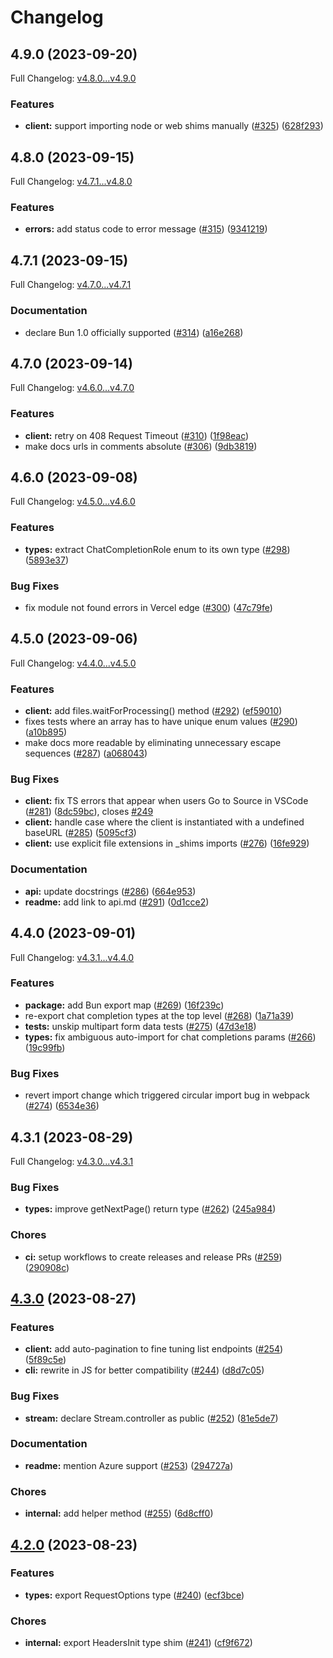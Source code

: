# Changelog

## 4.9.0 (2023-09-20)

Full Changelog: [v4.8.0...v4.9.0](https://github.com/openai/openai-node/compare/v4.8.0...v4.9.0)

### Features

* **client:** support importing node or web shims manually ([#325](https://github.com/openai/openai-node/issues/325)) ([628f293](https://github.com/openai/openai-node/commit/628f2935a8791625685f68f73db8f3759b8f4f91))

## 4.8.0 (2023-09-15)

Full Changelog: [v4.7.1...v4.8.0](https://github.com/openai/openai-node/compare/v4.7.1...v4.8.0)

### Features

* **errors:** add status code to error message ([#315](https://github.com/openai/openai-node/issues/315)) ([9341219](https://github.com/openai/openai-node/commit/93412197c67cb3fb203f35e3ae0a7c3fb173453e))

## 4.7.1 (2023-09-15)

Full Changelog: [v4.7.0...v4.7.1](https://github.com/openai/openai-node/compare/v4.7.0...v4.7.1)

### Documentation

* declare Bun 1.0 officially supported ([#314](https://github.com/openai/openai-node/issues/314)) ([a16e268](https://github.com/openai/openai-node/commit/a16e26863390235cb43e2fe0e569298a4f84c32f))

## 4.7.0 (2023-09-14)

Full Changelog: [v4.6.0...v4.7.0](https://github.com/openai/openai-node/compare/v4.6.0...v4.7.0)

### Features

* **client:** retry on 408 Request Timeout ([#310](https://github.com/openai/openai-node/issues/310)) ([1f98eac](https://github.com/openai/openai-node/commit/1f98eac5be956e56d75ef5456115165b45a4763c))
* make docs urls in comments absolute ([#306](https://github.com/openai/openai-node/issues/306)) ([9db3819](https://github.com/openai/openai-node/commit/9db381961e38d2280b0602447e7d91691b327bde))

## 4.6.0 (2023-09-08)

Full Changelog: [v4.5.0...v4.6.0](https://github.com/openai/openai-node/compare/v4.5.0...v4.6.0)

### Features

* **types:** extract ChatCompletionRole enum to its own type ([#298](https://github.com/openai/openai-node/issues/298)) ([5893e37](https://github.com/openai/openai-node/commit/5893e37406ff85331c85a3baa519ca3051a28e00))


### Bug Fixes

* fix module not found errors in Vercel edge ([#300](https://github.com/openai/openai-node/issues/300)) ([47c79fe](https://github.com/openai/openai-node/commit/47c79fee0fa715ad04410e73530829602736d85f))

## 4.5.0 (2023-09-06)

Full Changelog: [v4.4.0...v4.5.0](https://github.com/openai/openai-node/compare/v4.4.0...v4.5.0)

### Features

* **client:** add files.waitForProcessing() method ([#292](https://github.com/openai/openai-node/issues/292)) ([ef59010](https://github.com/openai/openai-node/commit/ef59010cab0c666fa8a437ec6e27800789aa8705))
* fixes tests where an array has to have unique enum values ([#290](https://github.com/openai/openai-node/issues/290)) ([a10b895](https://github.com/openai/openai-node/commit/a10b8956b3eaae7cdcb90329a8386a41219ca021))
* make docs more readable by eliminating unnecessary escape sequences ([#287](https://github.com/openai/openai-node/issues/287)) ([a068043](https://github.com/openai/openai-node/commit/a06804314d4815d420c97f6f965c926ea70d56df))


### Bug Fixes

* **client:** fix TS errors that appear when users Go to Source in VSCode ([#281](https://github.com/openai/openai-node/issues/281)) ([8dc59bc](https://github.com/openai/openai-node/commit/8dc59bcf924cc991747ca475c714d915e04c6012)), closes [#249](https://github.com/openai/openai-node/issues/249)
* **client:** handle case where the client is instantiated with a undefined baseURL ([#285](https://github.com/openai/openai-node/issues/285)) ([5095cf3](https://github.com/openai/openai-node/commit/5095cf340743e4627b4f0ad2f055ebe332824d23))
* **client:** use explicit file extensions in _shims imports ([#276](https://github.com/openai/openai-node/issues/276)) ([16fe929](https://github.com/openai/openai-node/commit/16fe929688d35c2ebe52c8cf1c1570bafda5f97e))


### Documentation

* **api:** update docstrings ([#286](https://github.com/openai/openai-node/issues/286)) ([664e953](https://github.com/openai/openai-node/commit/664e9532c8acfbf981e9a788ab40c111ebe2fda0))
* **readme:** add link to api.md ([#291](https://github.com/openai/openai-node/issues/291)) ([0d1cce2](https://github.com/openai/openai-node/commit/0d1cce26cdc6567c10c8d72bbc72a788ffb8f2be))

## 4.4.0 (2023-09-01)

Full Changelog: [v4.3.1...v4.4.0](https://github.com/openai/openai-node/compare/v4.3.1...v4.4.0)

### Features

* **package:** add Bun export map ([#269](https://github.com/openai/openai-node/issues/269)) ([16f239c](https://github.com/openai/openai-node/commit/16f239c6b4e8526371b01c511d2e0ebba4c5c8c6))
* re-export chat completion types at the top level ([#268](https://github.com/openai/openai-node/issues/268)) ([1a71a39](https://github.com/openai/openai-node/commit/1a71a39421828fdde7b8605094363a5047d2fdc9))
* **tests:** unskip multipart form data tests ([#275](https://github.com/openai/openai-node/issues/275)) ([47d3e18](https://github.com/openai/openai-node/commit/47d3e18a3ee987d04b958dad1a51821ad5472d54))
* **types:** fix ambiguous auto-import for chat completions params ([#266](https://github.com/openai/openai-node/issues/266)) ([19c99fb](https://github.com/openai/openai-node/commit/19c99fb268d6d6c7fc7aaa66475c35f45d12b4bd))


### Bug Fixes

* revert import change which triggered circular import bug in webpack ([#274](https://github.com/openai/openai-node/issues/274)) ([6534e36](https://github.com/openai/openai-node/commit/6534e3620d7e2983e98b42cf95fa966deab1ab1d))

## 4.3.1 (2023-08-29)

Full Changelog: [v4.3.0...v4.3.1](https://github.com/openai/openai-node/compare/v4.3.0...v4.3.1)

### Bug Fixes

* **types:** improve getNextPage() return type ([#262](https://github.com/openai/openai-node/issues/262)) ([245a984](https://github.com/openai/openai-node/commit/245a9847d1ba5bbe5262bc06b2f7bb7385cd3a9a))


### Chores

* **ci:** setup workflows to create releases and release PRs ([#259](https://github.com/openai/openai-node/issues/259)) ([290908c](https://github.com/openai/openai-node/commit/290908ce24dc6c31df18b2eb7808d5b495387454))

## [4.3.0](https://github.com/openai/openai-node/compare/v4.2.0...v4.3.0) (2023-08-27)


### Features

* **client:** add auto-pagination to fine tuning list endpoints ([#254](https://github.com/openai/openai-node/issues/254)) ([5f89c5e](https://github.com/openai/openai-node/commit/5f89c5e6b9088cc2e86405a32b60cae91c078ce1))
* **cli:** rewrite in JS for better compatibility ([#244](https://github.com/openai/openai-node/issues/244)) ([d8d7c05](https://github.com/openai/openai-node/commit/d8d7c0592bfad89669cd2f174e6207370cd7d3fb))


### Bug Fixes

* **stream:** declare Stream.controller as public ([#252](https://github.com/openai/openai-node/issues/252)) ([81e5de7](https://github.com/openai/openai-node/commit/81e5de7ba94c992cafa3d08e2697c8122382497a))


### Documentation

* **readme:** mention Azure support ([#253](https://github.com/openai/openai-node/issues/253)) ([294727a](https://github.com/openai/openai-node/commit/294727ad3543d91ef59df285ce1616c442d369db))


### Chores

* **internal:** add helper method ([#255](https://github.com/openai/openai-node/issues/255)) ([6d8cff0](https://github.com/openai/openai-node/commit/6d8cff00164c0f65ed40b941486f2e0d752feb1e))

## [4.2.0](https://github.com/openai/openai-node/compare/v4.1.0...v4.2.0) (2023-08-23)


### Features

* **types:** export RequestOptions type ([#240](https://github.com/openai/openai-node/issues/240)) ([ecf3bce](https://github.com/openai/openai-node/commit/ecf3bcee3c64a80a3cd901aa32d3db78d1364645))


### Chores

* **internal:** export HeadersInit type shim ([#241](https://github.com/openai/openai-node/issues/241)) ([cf9f672](https://github.com/openai/openai-node/commit/cf9f6729b5b232a37841c33db33b2519b54f19b2))
